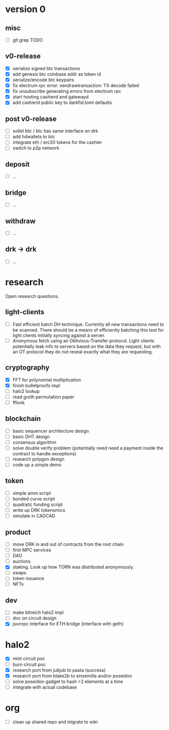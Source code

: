 # version 0

## misc

- [ ] git grep TODO

## v0-release

- [x] serialize signed btc transactions
- [x] add genesis btc coinbase addr as token id
- [x] serialize/encode btc keypairs
- [x] fix electrum rpc error: sendrawtransaction: TX decode failed
- [x] fix unsubscribe generating errors from electrum rpc
- [x] start hosting cashierd and gatewayd
- [x] add cashierd public key to darkfid.toml defaults

## post v0-release

- [ ] sollet btc / btc has same interface on drk
- [ ] add hdwallets to btc
- [ ] integrate eth / erc20 tokens for the cashier 
- [ ] switch to p2p network 

## deposit

- [ ] ...

## bridge

- [ ] ...

## withdraw

- [ ] ...

## drk -> drk

- [ ] ...

# research

Open research questions.

## light-clients

- [ ] Fast efficient batch DH technique. Currently all new transactions need to be scanned. There should be a means of efficiently batching this test for light clients initially syncing against a server.
- [ ] Anonymous fetch using an Oblivious-Transfer protocol. Light clients potentially leak info to servers based on the data they request, but with an OT protocol they do not reveal exactly what they are requesting.

## cryptography

- [x] FFT for polynomial multiplication
- [x] finish bulletproofs impl
- [ ] halo2 lookup
- [ ] read groth permutation paper
- [ ] fflonk

## blockchain

- [ ] basic sequencer architecture design
- [ ] basic DHT design
- [ ] consensus algorithm
- [ ] solve double verify problem (potentially need need a payment inside the contract to handle exceptions)
- [ ] research polygon design
- [ ] code up a simple demo

## token

- [ ] simple amm script
- [ ] bonded curve script
- [ ] quadratic funding script
- [ ] write up DRK tokenomics
- [ ] simulate in CADCAD

## product

- [ ] move DRK in and out of contracts from the root chain
- [ ] first MPC services
- [ ] DAO
- [ ] auctions
- [x] staking. Look up how TORN was distributed anonymously.
- [ ] swaps
- [ ] token issuance
- [ ] NFTs

## dev

- [ ] make bitreich halo2 impl
- [ ] doc on circuit design
- [x] jsonrpc interface for ETH bridge (interface with geth)

# halo2

- [x] mint circuit poc
- [ ] burn circuit poc
- [x] research port from jubjub to pasta (success)
- [x] research port from blake2b to sinsemilla and/or poseidon
- [ ] solve poseidon gadget to hash >2 elements at a time
- [ ] integrate with actual codebase

# org

- [ ] clean up shared repo and migrate to wiki
